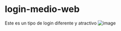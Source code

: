 # login-medio-web
Este es un tipo de login diferente y atractivo
![image](https://github.com/nieldro/login-medio-web/assets/129008468/b2cef6e2-76a9-4f4d-a179-0164da8511f9)
